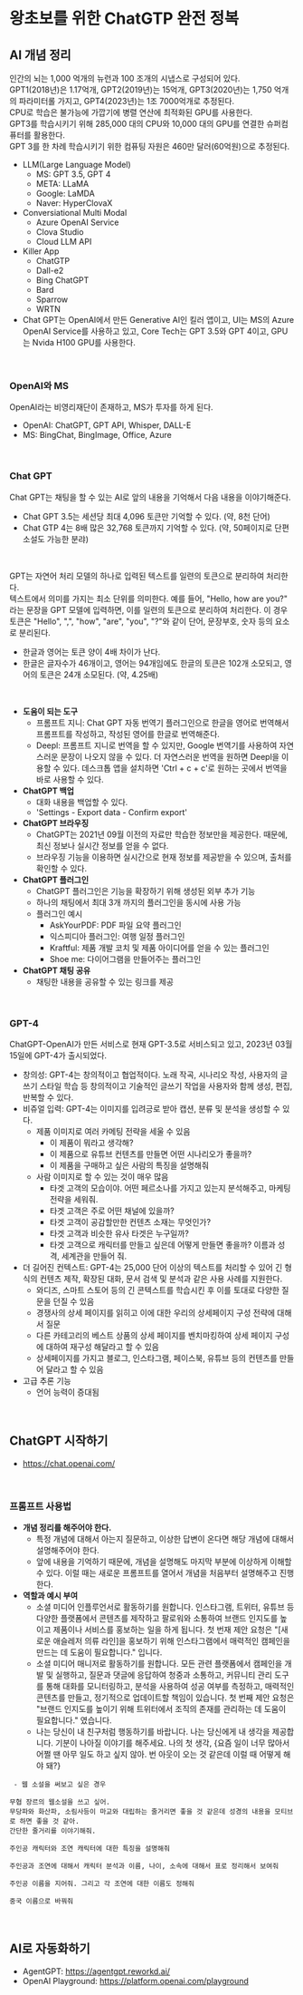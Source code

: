 # 왕초보를 위한 ChatGTP 완전 정복

## AI 개념 정리

인간의 뇌는 1,000 억개의 뉴런과 100 조개의 시냅스로 구성되어 있다.  
GPT1(2018년)은 1.17억개, GPT2(2019년)는 15억개, GPT3(2020년)는 1,750 억개의 파라미터롤 가지고, GPT4(2023년)는 1조 7000억개로 추정된다.  
CPU로 학습은 불가능에 가깝기에 병렬 연산에 최적화된 GPU를 사용한다.  
GPT3를 학습시키기 위해 285,000 대의 CPU와 10,000 대의 GPU를 연결한 슈퍼컴퓨터를 활용한다.  
GPT 3를 한 차례 학습시키기 위한 컴퓨팅 자원은 460만 달러(60억원)으로 추정된다.  

 - LLM(Large Language Model)
    - MS: GPT 3.5, GPT 4
    - META: LLaMA
    - Google: LaMDA
    - Naver: HyperClovaX
 - Conversiational Multi Modal
    - Azure OpenAI Service
    - Clova Studio
    - Cloud LLM API
 - Killer App
    - ChatGTP
    - Dall-e2
    - Bing ChatGPT
    - Bard
    - Sparrow
    - WRTN
 - Chat GPT는 OpenAI에서 만든 Generative AI인 킬러 앱이고, UI는 MS의 Azure OpenAI Service를 사용하고 있고, Core Tech는 GPT 3.5와 GPT 4이고, GPU는 Nvida H100 GPU를 사용한다.

<br/>

### OpenAI와 MS

OpenAI라는 비영리재단이 존재하고, MS가 투자를 하게 된다.  

 - OpenAI: ChatGPT, GPT API, Whisper, DALL-E
 - MS: BingChat, BingImage, Office, Azure

<br/>

### Chat GPT

Chat GPT는 채팅을 할 수 있는 AI로 앞의 내용을 기억해서 다음 내용을 이야기해준다.  
 - Chat GPT 3.5는 세션당 최대 4,096 토큰만 기억할 수  있다. (약, 8천 단어)
 - Chat GTP 4는 8배 많은 32,768 토큰까지 기억할 수 있다. (약, 50페이지로 단편 소설도 가능한 분랴)

<br/>

GPT는 자연어 처리 모델의 하나로 입력된 텍스트를 일련의 토큰으로 분리하여 처리한다.  
텍스트에서 의미를 가지는 최소 단위를 의미한다. 예를 들어, "Hello, how are you?" 라는 문장을 GPT 모델에 입력하면, 이를 일련의 토큰으로 분리하여 처리한다. 이 경우 토큰은 "Hello", ",", "how", "are", "you", "?"와 같이 단어, 문장부호, 숫자 등의 요소로 분리된다.  
 - 한글과 영어는 토큰 양이 4배 차이가 난다.
 - 한글은 글자수가 46개이고, 영어는 94개임에도 한글의 토큰은 102개 소모되고, 영어의 토큰은 24개 소모된다. (약, 4.25배)

<br/>

 - __도움이 되는 도구__
    - 프롬프트 지니: Chat GPT 자동 번역기 플러그인으로 한글을 영어로 번역해서 프롬프트를 작성하고, 작성된 영어를 한글로 번역해준다.
    - Deepl: 프롬프트 지니로 번역을 할 수 있지만, Google 번역기를 사용하여 자연스러운 문장이 나오지 않을 수 있다. 더 자연스러운 번역을 원하면 Deepl을 이용할 수 있다. 데스크톱 앱을 설치하면 'Ctrl + c + c'로 원하는 곳에서 번역을 바로 사용할 수 있다.
 - __ChatGPT 백업__
    - 대화 내용을 백업할 수 있다.
    - 'Settings - Export data - Confirm export'
 - __ChatGPT 브라우징__
    - ChatGPT는 2021년 09월 이전의 자료만 학습한 정보만을 제공한다. 때문에, 최신 정보나 실시간 정보를 얻을 수 없다.
    - 브라우징 기능을 이용하면 실시간으로 현재 정보를 제공받을 수 있으며, 출처를 확인할 수 있다.
 - __ChatGPT 플러그인__
    - ChatGPT 플러그인은 기능을 확장하기 위해 생성된 외부 추가 기능
    - 하나의 채팅에서 최대 3개 까지의 플러그인을 동시에 사용 가능
    - 플러그인 예시
        - AskYourPDF: PDF 파일 요약 플러그인
        - 익스피디아 플러그인: 여행 일정 플러그인
        - Kraftful: 제품 개발 코치 및 제품 아이디어를 얻을 수 있는 플러그인
        - Shoe me: 다이어그램을 만들어주는 플러그인
 - __ChatGPT 채팅 공유__
    - 채팅한 내용을 공유할 수 있는 링크를 제공

<br/>

### GPT-4

ChatGPT-OpenAI가 만든 서비스로 현재 GPT-3.5로 서비스되고 있고, 2023년 03월 15일에 GPT-4가 출시되었다.  
 - 창의성: GPT-4는 창의적이고 협업적이다. 노래 작곡, 시나리오 작성, 사용자의 글쓰기 스타일 학습 등 창의적이고 기술적인 글쓰기 작업을 사용자와 함께 생성, 편집, 반복할 수 있다.
 - 비쥬얼 입력: GPT-4는 이미지를 입려긍로 받아 캡션, 분류 및 분석을 생성할 수 있다.
    - 제품 이미지로 여러 카메팅 전략을 세울 수 있음
        - 이 제품이 뭐라고 생각해?
        - 이 제품으로 유튜브 컨텐츠를 만들면 어떤 시나리오가 좋을까?
        - 이 제품을 구매하고 싶은 사람의 특징을 설명해줘
    - 사람 이미지로 할 수 있는 것이 매우 많음
        - 타겟 고객의 모습이야. 어떤 페르소나를 가지고 있는지 분석해주고, 마케팅 전략을 세워줘.
        - 타겟 고객은 주로 어떤 채널에 있을까?
        - 타겟 고객이 공감할만한 컨텐츠 소재는 무엇인가?
        - 타겟 고객과 비슷한 유사 타겟은 누구일까?
        - 타겟 고객으로 캐릭터를 만들고 싶은데 어떻게 만들면 좋을까? 이름과 성격, 세계관을 만들어 줘.
 - 더 길어진 컨텍스트: GPT-4는 25,000 단어 이상의 텍스트를 처리할 수 있어 긴 형식의 컨텐츠 제작, 확장된 대화, 문서 검색 및 분석과 같은 사용 사례를 지원한다.
    - 와디즈, 스마트 스토어 등의 긴 콘텍스트를 학습시킨 후 이를 토대로 다양한 질문을 던질 수 있음
    - 경쟁사의 상세 페이지를 읽히고 이에 대한 우리의 상세페이지 구성 전략에 대해서 질문
    - 다른 카테고리의 베스트 상품의 상세 페이지를 벤치마킹하여 상세 페이지 구성에 대하여 재구성 해달라고 할 수 있음
    - 상세페이지를 가지고 블로그, 인스타그램, 페이스북, 유튜브 등의 컨텐츠를 만들어 달라고 할 수 있음
 - 고급 추론 기능
    - 언어 능력이 증대됨

<br/>

## ChatGPT 시작하기

 - https://chat.openai.com/

<br/>

### 프롬프트 사용법

 - __개념 정리를 해주어야 한다.__
    - 특정 개념에 대해서 아는지 질문하고, 이상한 답변이 온다면 해당 개념에 대해서 설명해주어야 한다.
    - 앞에 내용을 기억하기 때문에, 개념을 설명해도 마지막 부분에 이상하게 이해할 수 있다. 이럴 때는 새로운 프롬프트를 열어서 개념을 처음부터 설명해주고 진행한다.
 - __역할과 예시 부여__
    - 소셜 미디어 인플루언서로 활동하기를 원합니다. 인스타그램, 트위터, 유튜브 등 다양한 플랫폼에서 콘텐츠를 제작하고 팔로워와 소통하여 브랜드 인지도를 높이고 제품이나 서비스를 홍보하는 일을 하게 됩니다. 첫 번재 제안 요청은 "[새로운 애슬레저 의류 라인]을 홍보하기 위해 인스타그램에서 매력적인 캠페인을 만드는 데 도움이 필요합니다." 입니다.
    - 소셜 미디어 매니저로 활동하기를 원합니다. 모든 관련 플랫폼에서 캠페인을 개발 및 실행하고, 질문과 댓글에 응답하여 청중과 소통하고, 커뮤니티 관리 도구를 통해 대화를 모니터링하고, 분석을 사용하여 성공 여부를 측정하고, 매력적인 콘텐츠를 만들고, 정기적으로 업데이트할 책임이 있습니다. 첫 번째 제안 요청은 "브랜드 인지도를 높이기 위해 트위터에서 조직의 존재를 관리하는 데 도움이 필요합니다." 였습니다.
    - 나는 당신이 내 친구처럼 행동하기를 바랍니다. 나는 당신에게 내 생각을 제공합니다. 기분이 나아질 이야기를 해주세요. 나의 첫 생각, {요즘 일이 너무 많아서 어쩔 땐 아무 일도 하고 싶지 않아. 번 아웃이 오는 것 같은데 이럴 때 어떻게 해야 돼?}
```
 - 웹 소설을 써보고 싶은 경우

무협 장르의 웹소설을 쓰고 싶어.
무당파와 화산파, 소림사등이 마교와 대립하는 줄거리면 좋을 것 같은데 성경의 내용을 모티브로 하면 좋을 것 같아.
간단한 줄거리를 이야기해줘.

주인공 캐릭터와 조연 캐릭터에 대한 특징을 설명해줘

주인공과 조연에 대해서 캐릭터 분석과 이름, 나이, 소속에 대해서 표로 정리해서 보여줘

주인공 이름을 지어줘. 그리고 각 조연에 대한 이름도 정해줘

중국 이름으로 바꿔줘
```
<br/>

## AI로 자동화하기

 - AgentGPT: https://agentgpt.reworkd.ai/
 - OpenAI Playground: https://platform.openai.com/playground
